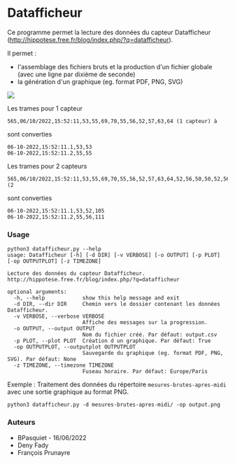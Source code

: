 # Datafficheur

Ce programme permet la lecture des données du capteur Datafficheur (http://hippotese.free.fr/blog/index.php/?q=datafficheur).

Il permet :
* l'assemblage des fichiers bruts et la production d'un fichier globale (avec une ligne par dixième de seconde)
* la génération d'un graphique (eg. format PDF, PNG, SVG)

![](output.png)

Les trames pour 1 capteur
```csv
565,06/10/2022,15:52:11,53,55,69,70,55,56,52,57,63,64 (1 capteur) à
```
sont converties
```csv
06-10-2022,15:52:11.1,53,53
06-10-2022,15:52:11.2,55,55
```

Les trames pour 2 capteurs
```csv
565,06/10/2022,15:52:11,53,55,69,70,55,56,52,57,63,64,52,56,50,50,52,56,61,48,49,39 (2 
```
sont converties
```csv
06-10-2022,15:52:11.1,53,52,105
06-10-2022,15:52:11.2,55,56,111
```

### Usage


```shell
python3 datafficheur.py --help
usage: Datafficheur [-h] [-d DIR] [-v VERBOSE] [-o OUTPUT] [-p PLOT] [-op OUTPUTPLOT] [-z TIMEZONE]

Lecture des données du capteur Datafficheur. http://hippotese.free.fr/blog/index.php/?q=datafficheur

optional arguments:
  -h, --help            show this help message and exit
  -d DIR, --dir DIR     Chemin vers le dossier contenant les données Datafficheur.
  -v VERBOSE, --verbose VERBOSE
                        Affiche des messages sur la progression.
  -o OUTPUT, --output OUTPUT
                        Nom du fichier créé. Par défaut: output.csv
  -p PLOT, --plot PLOT  Création d un graphique. Par défaut: True
  -op OUTPUTPLOT, --outputplot OUTPUTPLOT
                        Sauvegarde du graphique (eg. format PDF, PNG, SVG). Par défaut: None
  -z TIMEZONE, --timezone TIMEZONE
                        Fuseau horaire. Par défaut: Europe/Paris
```


Exemple : Traitement des données du répertoire `mesures-brutes-apres-midi` avec une sortie graphique au format PNG.

```shell
python3 datafficheur.py -d mesures-brutes-apres-midi/ -op output.png
```

### Auteurs

* BPasquiet - 16/06/2022
* Deny Fady
* François Prunayre